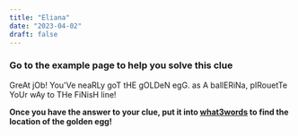 ```yaml
---
title: "Eliana"
date: "2023-04-02"
draft: false
---
```


### Go to the example page to help you solve this clue

GreAt jOb! You'Ve neaRLy goT tHE gOLDeN egG. as A ballERiNa, pIRouetTe YoUr wAy to THe FiNisH line!

__Once you have the answer to your clue, put it into [what3words](https://what3words.com/pretty.needed.chill) to find the location of the golden egg!__